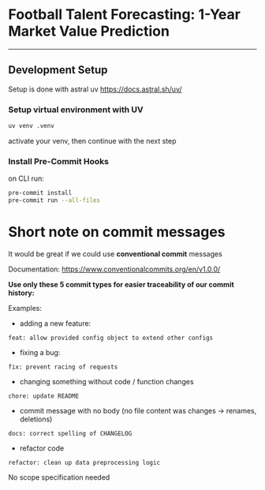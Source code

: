 # Football Talent Forecasting: 1-Year Market Value Prediction

---

## Development Setup 

Setup is done with astral uv
https://docs.astral.sh/uv/

### Setup virtual environment with UV

```bash
uv venv .venv
```

activate your venv, then continue with the next step

### Install Pre-Commit Hooks

on CLI run:

```bash
pre-commit install
pre-commit run --all-files
```

# Short note on commit messages

It would be great if we could use **conventional commit** messages

Documentation: https://www.conventionalcommits.org/en/v1.0.0/

**Use only these 5 commit types for easier traceability of our commit history:**

Examples:

- adding a new feature:

```
feat: allow provided config object to extend other configs
```

- fixing a bug:

```
fix: prevent racing of requests
```

- changing something without code / function changes

```
chore: update README
```

- commit message with no body (no file content was changes → renames, deletions)

```
docs: correct spelling of CHANGELOG
```

- refactor code

```
refactor: clean up data preprocessing logic
```

No scope specification needed